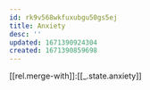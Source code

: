 ```yaml
---
id: rk9v568wkfuxubgu50gs5ej
title: Anxiety
desc: ''
updated: 1671390924304
created: 1671390859698
---
```


[[rel.merge-with]]:[[_.state.anxiety]]